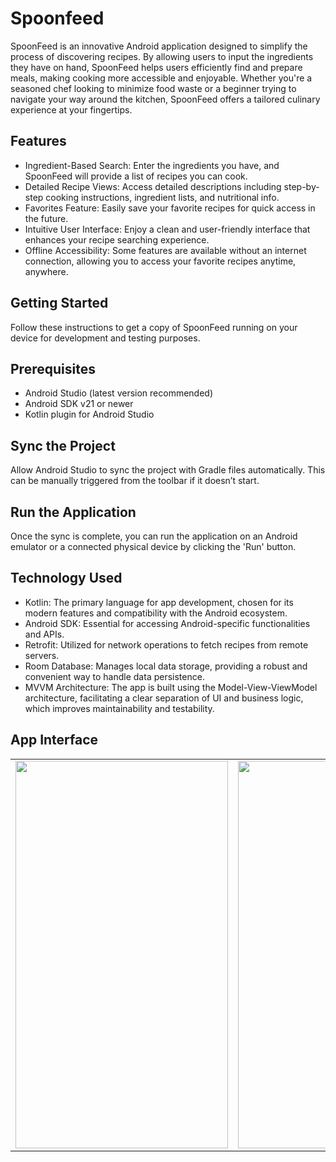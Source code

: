 # Spoonfeed
SpoonFeed is an innovative Android application designed to simplify the process of discovering recipes. By allowing users to input the ingredients they have on hand, SpoonFeed helps users efficiently find and prepare meals, making cooking more accessible and enjoyable. Whether you're a seasoned chef looking to minimize food waste or a beginner trying to navigate your way around the kitchen, SpoonFeed offers a tailored culinary experience at your fingertips.

## Features
- Ingredient-Based Search: Enter the ingredients you have, and SpoonFeed will provide a list of recipes you can cook.
- Detailed Recipe Views: Access detailed descriptions including step-by-step cooking instructions, ingredient lists, and nutritional info.
- Favorites Feature: Easily save your favorite recipes for quick access in the future.
- Intuitive User Interface: Enjoy a clean and user-friendly interface that enhances your recipe searching experience.
- Offline Accessibility: Some features are available without an internet connection, allowing you to access your favorite recipes anytime, anywhere.

## Getting Started
Follow these instructions to get a copy of SpoonFeed running on your device for development and testing purposes.

## Prerequisites
- Android Studio (latest version recommended)
- Android SDK v21 or newer
- Kotlin plugin for Android Studio

## Sync the Project
Allow Android Studio to sync the project with Gradle files automatically. This can be manually triggered from the toolbar if it doesn’t start.

## Run the Application
Once the sync is complete, you can run the application on an Android emulator or a connected physical device by clicking the 'Run' button.

## Technology Used
- Kotlin: The primary language for app development, chosen for its modern features and compatibility with the Android ecosystem.
- Android SDK: Essential for accessing Android-specific functionalities and APIs.
- Retrofit: Utilized for network operations to fetch recipes from remote servers.
- Room Database: Manages local data storage, providing a robust and convenient way to handle data persistence.
- MVVM Architecture: The app is built using the Model-View-ViewModel architecture, facilitating a clear separation of UI and business logic, which improves maintainability and testability.

## App Interface

<table>
  <tr>
<td><img src=https://github.com/madhurmehta007/Nosh-Assignment/assets/77354138/541391ef-5e23-4aa4-867f-7ac2ef1248fa.jpeg width=340 height=620></td>
<td><img src=https://github.com/madhurmehta007/Nosh-Assignment/assets/77354138/5f49b3c6-215b-4f32-8e92-53822c81f043.jpeg width=340 height=620></td>
<td><img src=https://github.com/madhurmehta007/Nosh-Assignment/assets/77354138/4d5f60fa-bf8a-466b-a7d1-6ad1e61703c8.jpeg width=340 height=620></td>


</table>












